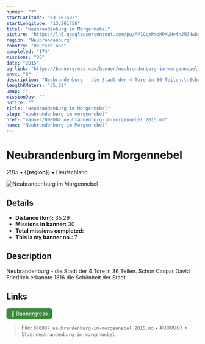 ```yaml
---
nummer: "7"
startLatitude: "53.561402"
startLongitude: "13.261756"
titel: "Neubrandenburg im Morgennebel"
picture: "https://lh3.googleusercontent.com/pw/AP1GczPmbMPXUHyfnJM74wDoKNARFhcH8rcOCVLiwk10EYMnl6itxdJA1oIBNnGonL4H371Z-rKih91YQRpWP5wPazUuMhtvMwGHfezZNga2B-I9z_ss4vE3fS7RmUm73URrNaVfKuWtpL61vPrOwNRbdZQBbw"
region: "Neubrandenburg"
country: "Deutschland"
completed: "174"
missions: "30"
date: "2015"
bg-link: "https://bannergress.com/banner/neubrandenburg-im-morgennebel-f2f5"
onyx: "0"
description: "Neubrandenburg - die Stadt der 4 Tore in 36 Teilen.\nSchon Caspar David Friedrich erkannte 1816 die Schönheit der Stadt."
lengthKMeters: "35,29"
umap: ""
missionDay: ""
notice: ""
title: "Neubrandenburg im Morgennebel"
slug: "neubrandenburg-im-morgennebel"
href: "banner/000007_neubrandenburg-im-morgennebel_2015.md"
name: "Neubrandenburg im Morgennebel"
---
```

# Neubrandenburg im Morgennebel

*2015* • {{__region__}} • Deutschland

![Neubrandenburg im Morgennebel](https://lh3.googleusercontent.com/pw/AP1GczPmbMPXUHyfnJM74wDoKNARFhcH8rcOCVLiwk10EYMnl6itxdJA1oIBNnGonL4H371Z-rKih91YQRpWP5wPazUuMhtvMwGHfezZNga2B-I9z_ss4vE3fS7RmUm73URrNaVfKuWtpL61vPrOwNRbdZQBbw)



## Details
- **Distance (km):** 35.29
- **Missions in banner:** 30
- **Total missions completed:** 
- **This is my banner no.:** 7



## Description
Neubrandenburg - die Stadt der 4 Tore in 36 Teilen.
Schon Caspar David Friedrich erkannte 1816 die Schönheit der Stadt.



## Links
<a href="https://bannergress.com/banner/neubrandenburg-im-morgennebel-f2f5" target="_blank" style="display:inline-block;margin-right:8px;padding:6px 12px;background:#3c8b3c;color:#fff;text-decoration:none;border-radius:6px;">🔗 Bannergress</a>



> File: `000007_neubrandenburg-im-morgennebel_2015.md` • #000007 • Slug: `neubrandenburg-im-morgennebel`

